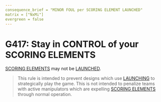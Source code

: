 ```yaml
---
consequence_brief = "MINOR FOUL per SCORING ELEMENT LAUNCHED"
matrix = ["NxMi"]
evergreen = false
---
```


# G417: Stay in CONTROL of your SCORING ELEMENTS

[SCORING ELEMENTS](!!) may not be [LAUNCHED](!!).

> This rule is intended to prevent designs which use [LAUNCHING](!!) to
> strategically play the game. This is not intended to penalize teams with
> active manipulators which are expelling [SCORING ELEMENTS](!!) through normal
> operation.
